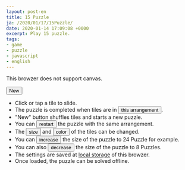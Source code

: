 ```yaml
---
layout: post-en
title: 15 Puzzle
ja: /2020/01/17/15Puzzle/
date: 2020-01-14 17:09:08 +0000
excerpt: Play 15 puzzle.
tags:
- game
- puzzle
- javascript
- english
---
```

<canvas id="canvas">This browzer does not support canvas.</canvas>
<div id="message"></div>
<div id="lang" style="display: none;">en</div>
<button id="new" onclick="board.newGame()">New</button>
<script src="/js/15.js"></script>

- Click or tap a tile to slide.
- The puzzle is completed when tiles are in <button onclick="board.showGoal()">this arrangement</button>.
- "New" button shuffles tiles and starts a new puzzle.
- You can <button onclick="board.restartGame()">restart</button> the puzzle with the same arrangement.
- The <button onclick="board.changeTileSize()">size</button> and
    <button onclick="board.changeMode()">color</button> of the tiles can be changed.
- You can <button onclick="board.incPuzzleSize()">increase</button> the size of the puzzle to 24 Puzzle for example.
- You can also <button onclick="board.decPuzzleSize()">decrease</button> the size of the puzzle to 8 Puzzles.
- The settings are saved at [local storage](https://en.wikipedia.org/wiki/Web_storage) of this browzer.
- Once loaded, the puzzle can be solved offline.
